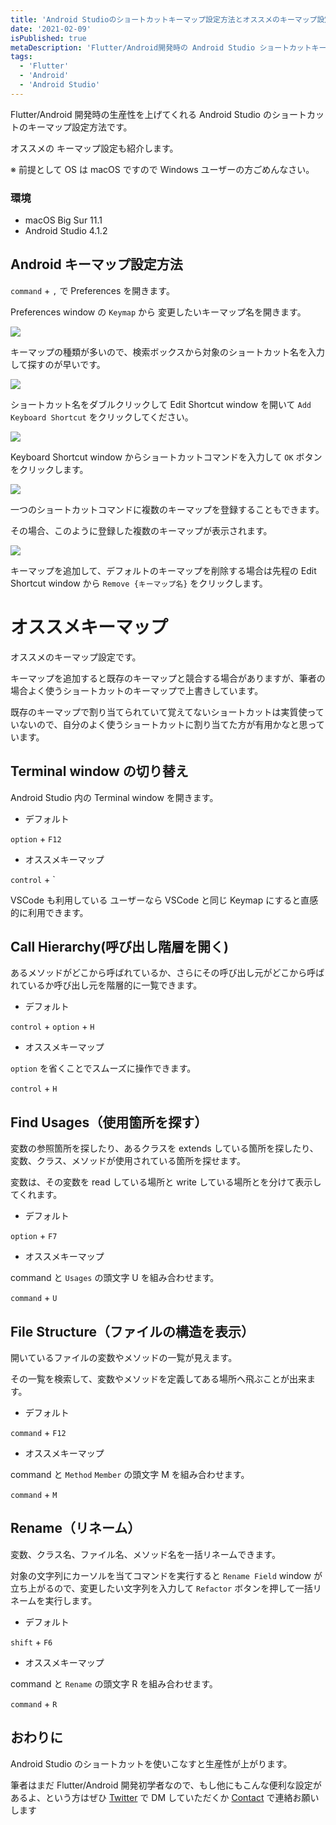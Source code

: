```yaml
---
title: 'Android Studioのショートカットキーマップ設定方法とオススメのキーマップ設定'
date: '2021-02-09'
isPublished: true
metaDescription: 'Flutter/Android開発時の Android Studio ショートカットキーマップ設定方法とオススメのキーマップ設定です'
tags:
  - 'Flutter'
  - 'Android'
  - 'Android Studio'
---
```


Flutter/Android 開発時の生産性を上げてくれる Android Studio のショートカットのキーマップ設定方法です。

オススメの キーマップ設定も紹介します。

※ 前提として OS は macOS ですので Windows ユーザーの方ごめんなさい。

### 環境

- macOS Big Sur 11.1
- Android Studio 4.1.2

## Android キーマップ設定方法

`command` + `,` で Preferences を開きます。

Preferences window の `Keymap` から 変更したいキーマップ名を開きます。

<img src='/images/posts/2021-02-09-1.png' class='img' />

キーマップの種類が多いので、検索ボックスから対象のショートカット名を入力して探すのが早いです。

<img src='/images/posts/2021-02-09-2.png' class='img' />

ショートカット名をダブルクリックして Edit Shortcut window を開いて `Add Keyboard Shortcut` をクリックしてください。

<img src='/images/posts/2021-02-09-4.png' class='img' />

Keyboard Shortcut window からショートカットコマンドを入力して `OK` ボタンをクリックします。

<img src='/images/posts/2021-02-09-3.png' class='img' />

一つのショートカットコマンドに複数のキーマップを登録することもできます。

その場合、このように登録した複数のキーマップが表示されます。

<img src='/images/posts/2021-02-09-5.png' class='img' />

キーマップを追加して、デフォルトのキーマップを削除する場合は先程の Edit Shortcut window から `Remove {キーマップ名}` をクリックします。

# オススメキーマップ

オススメのキーマップ設定です。

キーマップを追加すると既存のキーマップと競合する場合がありますが、筆者の場合よく使うショートカットのキーマップで上書きしています。

既存のキーマップで割り当てられていて覚えてないショートカットは実質使っていないので、自分のよく使うショートカットに割り当てた方が有用かなと思っています。

## Terminal window の切り替え

Android Studio 内の Terminal window を開きます。

- デフォルト

`option` + `F12`

- オススメキーマップ

`control` + `

VSCode も利用している ユーザーなら VSCode と同じ Keymap にすると直感的に利用できます。

## Call Hierarchy(呼び出し階層を開く)

あるメソッドがどこから呼ばれているか、さらにその呼び出し元がどこから呼ばれているか呼び出し元を階層的に一覧できます。

- デフォルト

`control` + `option` + `H`

- オススメキーマップ

`option` を省くことでスムーズに操作できます。

`control` + `H`

## Find Usages（使用箇所を探す）

変数の参照箇所を探したり、あるクラスを extends している箇所を探したり、変数、クラス、メソッドが使用されている箇所を探せます。

変数は、その変数を read している場所と write している場所とを分けて表示してくれます。

- デフォルト

`option` + `F7`

- オススメキーマップ

command と `Usages` の頭文字 U を組み合わせます。

`command` + `U`

## File Structure（ファイルの構造を表示）

開いているファイルの変数やメソッドの一覧が見えます。

その一覧を検索して、変数やメソッドを定義してある場所へ飛ぶことが出来ます。

- デフォルト

`command` + `F12`

- オススメキーマップ

command と `Method` `Member` の頭文字 M を組み合わせます。

`command` + `M`

## Rename（リネーム）

変数、クラス名、ファイル名、メソッド名を一括リネームできます。

対象の文字列にカーソルを当てコマンドを実行すると `Rename Field` window が立ち上がるので、変更したい文字列を入力して `Refactor` ボタンを押して一括リネームを実行します。

- デフォルト

`shift` + `F6`

- オススメキーマップ

command と `Rename` の頭文字 R を組み合わせます。

`command` + `R`

## おわりに

Android Studio のショートカットを使いこなすと生産性が上がります。

筆者はまだ Flutter/Android 開発初学者なので、もし他にもこんな便利な設定があるよ、という方はぜひ [Twitter](https://twitter.com/____ZUMA____) で DM していただくか [Contact](/contact) で連絡お願いします
